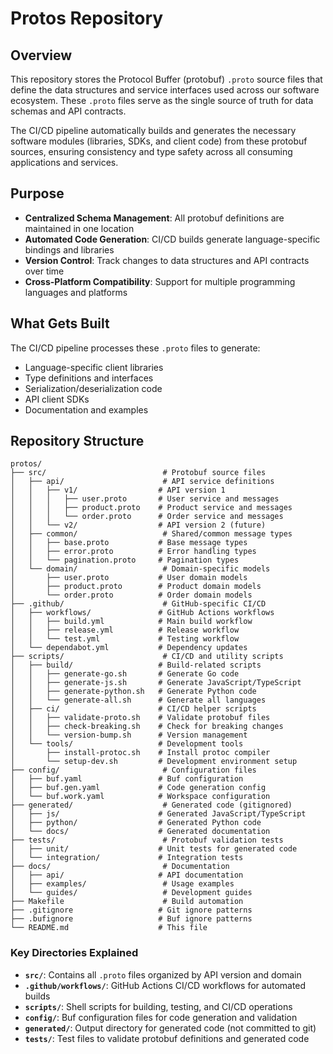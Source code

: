 # Protos Repository

## Overview

This repository stores the Protocol Buffer (protobuf) `.proto` source files that define the data structures and service interfaces used across our software ecosystem. These `.proto` files serve as the single source of truth for data schemas and API contracts.

The CI/CD pipeline automatically builds and generates the necessary software modules (libraries, SDKs, and client code) from these protobuf sources, ensuring consistency and type safety across all consuming applications and services.

## Purpose

- **Centralized Schema Management**: All protobuf definitions are maintained in one location
- **Automated Code Generation**: CI/CD builds generate language-specific bindings and libraries
- **Version Control**: Track changes to data structures and API contracts over time
- **Cross-Platform Compatibility**: Support for multiple programming languages and platforms

## What Gets Built

The CI/CD pipeline processes these `.proto` files to generate:

- Language-specific client libraries
- Type definitions and interfaces
- Serialization/deserialization code
- API client SDKs
- Documentation and examples

## Repository Structure

```
protos/
├── src/                          # Protobuf source files
│   ├── api/                      # API service definitions
│   │   ├── v1/                  # API version 1
│   │   │   ├── user.proto       # User service and messages
│   │   │   ├── product.proto    # Product service and messages
│   │   │   └── order.proto      # Order service and messages
│   │   └── v2/                  # API version 2 (future)
│   ├── common/                   # Shared/common message types
│   │   ├── base.proto           # Base message types
│   │   ├── error.proto          # Error handling types
│   │   └── pagination.proto     # Pagination types
│   └── domain/                   # Domain-specific models
│       ├── user.proto           # User domain models
│       ├── product.proto        # Product domain models
│       └── order.proto          # Order domain models
├── .github/                      # GitHub-specific CI/CD
│   ├── workflows/               # GitHub Actions workflows
│   │   ├── build.yml            # Main build workflow
│   │   ├── release.yml          # Release workflow
│   │   └── test.yml             # Testing workflow
│   └── dependabot.yml           # Dependency updates
├── scripts/                      # CI/CD and utility scripts
│   ├── build/                   # Build-related scripts
│   │   ├── generate-go.sh       # Generate Go code
│   │   ├── generate-js.sh       # Generate JavaScript/TypeScript
│   │   ├── generate-python.sh   # Generate Python code
│   │   └── generate-all.sh      # Generate all languages
│   ├── ci/                      # CI/CD helper scripts
│   │   ├── validate-proto.sh    # Validate protobuf files
│   │   ├── check-breaking.sh    # Check for breaking changes
│   │   └── version-bump.sh      # Version management
│   └── tools/                   # Development tools
│       ├── install-protoc.sh    # Install protoc compiler
│       └── setup-dev.sh         # Development environment setup
├── config/                       # Configuration files
│   ├── buf.yaml                 # Buf configuration
│   ├── buf.gen.yaml             # Code generation config
│   └── buf.work.yaml            # Workspace configuration
├── generated/                    # Generated code (gitignored)
│   ├── js/                      # Generated JavaScript/TypeScript
│   ├── python/                  # Generated Python code
│   └── docs/                    # Generated documentation
├── tests/                        # Protobuf validation tests
│   ├── unit/                    # Unit tests for generated code
│   └── integration/             # Integration tests
├── docs/                         # Documentation
│   ├── api/                     # API documentation
│   ├── examples/                 # Usage examples
│   └── guides/                   # Development guides
├── Makefile                      # Build automation
├── .gitignore                   # Git ignore patterns
├── .bufignore                   # Buf ignore patterns
└── README.md                    # This file
```

### Key Directories Explained

- **`src/`**: Contains all `.proto` files organized by API version and domain
- **`.github/workflows/`**: GitHub Actions CI/CD workflows for automated builds
- **`scripts/`**: Shell scripts for building, testing, and CI/CD operations
- **`config/`**: Buf configuration files for code generation and validation
- **`generated/`**: Output directory for generated code (not committed to git)
- **`tests/`**: Test files to validate protobuf definitions and generated code
